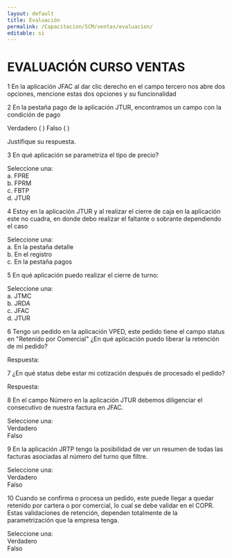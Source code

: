 ```yaml
---
layout: default
title: Evaluación
permalink: /Capacitacion/SCM/ventas/evaluacion/
editable: si
---
```


# EVALUACIÓN CURSO VENTAS


1  En la aplicación JFAC al dar clic derecho en el campo tercero nos abre dos opciones, mencione estas dos opciones y su funcionalidad  

2  En la pestaña pago de la aplicación JTUR, encontramos un campo con la condición de pago  

Verdadero ( ) Falso ( )   

Justifique su respuesta.  

3  En qué aplicación se parametriza el tipo de precio?  

Seleccione una:  
a. FPRE  
b. FPRM  
c. FBTP  
d. JTUR  

4  Estoy en la aplicación JTUR y al realizar el cierre de caja en la aplicación este no cuadra, en donde debo realizar el faltante o sobrante dependiendo el caso  

Seleccione una:  
a. En la pestaña detalle  
b. En el registro  
c. En la pestaña pagos  

5  En qué aplicación puedo realizar el cierre de turno:  

Seleccione una:  
a. JTMC  
b. JRDA  
c. JFAC  
d. JTUR  

6  Tengo un pedido en la aplicación VPED, este pedido tiene el campo status en "Retenido por Comercial" ¿En qué aplicación puedo liberar la retención de mi pedido?  

Respuesta:  

7  ¿En qué status debe estar mi cotización después de procesado el pedido?  

Respuesta:  

8  En el campo Número en la aplicación JTUR debemos diligenciar el consecutivo de nuestra factura en JFAC.  

Seleccione una:  
Verdadero  
Falso  

9  En la aplicación JRTP tengo la posibilidad de ver un resumen de todas las facturas asociadas al número del turno que filtre.  

Seleccione una:  
Verdadero  
Falso  

10  Cuando se confirma o procesa un pedido, este puede llegar a quedar retenido por cartera o por comercial, lo cual se debe  validar en el COPR. Estas validaciones de retención, dependen totalmente de la parametrización que la empresa tenga.  

Seleccione una:  
Verdadero  
Falso  



